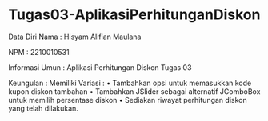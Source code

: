 # Tugas03-AplikasiPerhitunganDiskon
Data Diri Nama : Hisyam Alifian Maulana 

NPM : 2210010531

Informasi Umun : Aplikasi Perhitungan Diskon Tugas 03

Keungulan : Memiliki Variasi :  • Tambahkan opsi untuk memasukkan kode kupon diskon tambahan
                                • Tambahkan JSlider sebagai alternatif JComboBox untuk memilih persentase diskon
                                • Sediakan riwayat perhitungan diskon yang telah dilakukan.